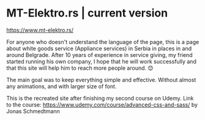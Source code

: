 # MT-Elektro.rs | current version

https://www.mt-elektro.rs/

For anyone who doesn't understand the language of the page, this is a page about white goods service (Appliance services) in Serbia in places in and around Belgrade.
After 10 years of experience in service giving, my friend started running his own company, I hope that he will work successfully and that this site will help him to reach more people around. 😊

The main goal was to keep everything simple and effective. Without almost any animations, and with larger size of font.

This is the recreated site after finishing my second course on Udemy.
Link to the course: https://www.udemy.com/course/advanced-css-and-sass/ by Jonas Schmedtmann
